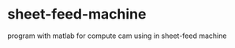sheet-feed-machine
==================

program with matlab for compute cam using in sheet-feed machine
